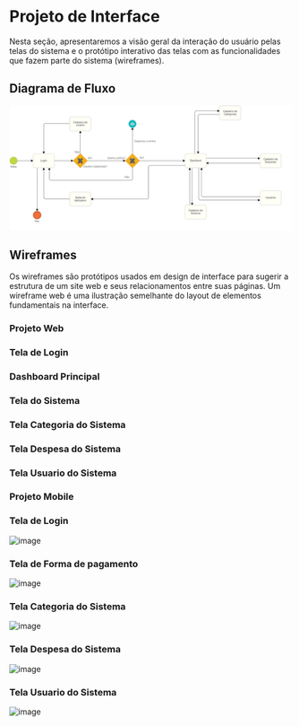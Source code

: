 # Projeto de Interface

Nesta seção, apresentaremos a visão geral da interação do usuário pelas telas do sistema e o protótipo interativo das telas com as funcionalidades que fazem parte do sistema (wireframes).

## Diagrama de Fluxo

![Diagrama de Arquitetura](img/DiagramaFluxoSistemaFinanceiro.png)

## Wireframes

Os wireframes são protótipos usados em design de interface para sugerir a estrutura de um site web e seus relacionamentos entre suas páginas. Um wireframe web é uma ilustração semelhante do layout de elementos fundamentais na interface.

### Projeto Web
### Tela de Login


### Dashboard Principal


### Tela do Sistema


### Tela Categoria do Sistema


### Tela Despesa do Sistema


### Tela Usuario do Sistema

### Projeto Mobile
### Tela de Login
![image](https://github.com/ICEI-PUC-Minas-PMV-ADS/pmv-ads-2024-1-e4-proj-dad-t2-sistema-financeiro/assets/114113443/0924fbec-f6d6-4689-b7e9-f5aab5b30055)

### Tela de Forma de pagamento 
![image](https://github.com/ICEI-PUC-Minas-PMV-ADS/pmv-ads-2024-1-e4-proj-dad-t2-sistema-financeiro/assets/114113443/feb32c06-2428-4b75-b623-32b887a7072b)

### Tela Categoria do Sistema
![image](https://github.com/ICEI-PUC-Minas-PMV-ADS/pmv-ads-2024-1-e4-proj-dad-t2-sistema-financeiro/assets/114113443/f9fb2289-b772-4737-9e9c-1dfda3322473)

### Tela Despesa do Sistema
![image](https://github.com/ICEI-PUC-Minas-PMV-ADS/pmv-ads-2024-1-e4-proj-dad-t2-sistema-financeiro/assets/114113443/a8502101-fc59-41e0-8f6f-65574c15ce69)


### Tela Usuario do Sistema
![image](https://github.com/ICEI-PUC-Minas-PMV-ADS/pmv-ads-2024-1-e4-proj-dad-t2-sistema-financeiro/assets/114113443/56b8b0a7-70f1-4440-85f0-45530f4ff1a2)










